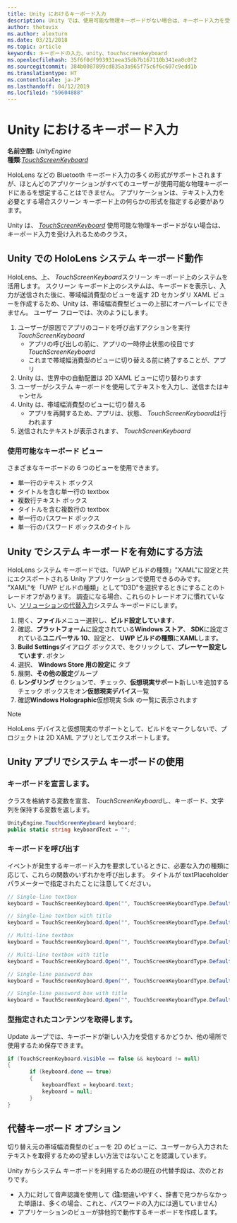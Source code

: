 ```yaml
---
title: Unity におけるキーボード入力
description: Unity では、使用可能な物理キーボードがない場合は、キーボード入力を受け入れるため TouchScreenKeyboard クラスを提供します。
author: thetuvix
ms.author: alexturn
ms.date: 03/21/2018
ms.topic: article
keywords: キーボードの入力、unity、touchscreenkeyboard
ms.openlocfilehash: 35f6f0df993931eea35db7b167110b341ea0c0f2
ms.sourcegitcommit: 384b0087899cd835a3a965f75c6f6c607c9edd1b
ms.translationtype: HT
ms.contentlocale: ja-JP
ms.lasthandoff: 04/12/2019
ms.locfileid: "59604888"
---
```

# <a name="keyboard-input-in-unity"></a>Unity におけるキーボード入力

**名前空間:**  *UnityEngine*<br>
 **種類**:*[TouchScreenKeyboard](http://docs.unity3d.com/ScriptReference/TouchScreenKeyboard.html)*

HoloLens などの Bluetooth キーボード入力の多くの形式がサポートされますが、ほとんどのアプリケーションがすべてのユーザーが使用可能な物理キーボードにあるを想定することはできません。 アプリケーションは、テキスト入力を必要とする場合スクリーン キーボード上の何らかの形式を指定する必要があります。

Unity は、 *[TouchScreenKeyboard](http://docs.unity3d.com/ScriptReference/TouchScreenKeyboard.html)* 使用可能な物理キーボードがない場合は、キーボード入力を受け入れるためのクラス。

## <a name="hololens-system-keyboard-behavior-in-unity"></a>Unity での HoloLens システム キーボード動作

HoloLens、上、 *TouchScreenKeyboard*スクリーン キーボード上のシステムを活用します。 スクリーン キーボード上のシステムは、キーボードを表示し、入力が送信された後に、帯域幅消費型のビューを返す 2D セカンダリ XAML ビューを作成するため、Unity は、帯域幅消費型ビューの上部にオーバーレイにできません。 ユーザー フローでは、次のようにします。
1. ユーザーが原因でアプリのコードを呼び出すアクションを実行*TouchScreenKeyboard*
    * アプリの呼び出しの前に、アプリの一時停止状態の役目です*TouchScreenKeyboard*
    * これまで帯域幅消費型のビューに切り替える前に終了することが、アプリ
2. Unity は、世界中の自動配置は 2D XAML ビューに切り替わります
3. ユーザーがシステム キーボードを使用してテキストを入力し、送信またはキャンセル
4. Unity は、帯域幅消費型のビューに切り替える
    * アプリを再開するため、アプリは、状態、 *TouchScreenKeyboard*は行われます
5. 送信されたテキストが表示されます、 *TouchScreenKeyboard*

### <a name="available-keyboard-views"></a>使用可能なキーボード ビュー

さまざまなキーボードの 6 つのビューを使用できます。
* 単一行のテキスト ボックス
* タイトルを含む単一行の textbox
* 複数行テキスト ボックス
* タイトルを含む複数行の textbox
* 単一行のパスワード ボックス
* 単一行のパスワード ボックスのタイトル

## <a name="how-to-enable-the-system-keyboard-in-unity"></a>Unity でシステム キーボードを有効にする方法

HoloLens システム キーボードでは、「UWP ビルドの種類」"XAML"に設定と共にエクスポートされる Unity アプリケーションで使用できるのみです。 "XAML"を「UWP ビルドの種類」として"D3D"を選択するときにすることのトレードオフがあります。 調査になる場合、これらのトレードオフに慣れていない、[ソリューションの代替入力](#alternative-keyboard-options)システム キーボードにします。
1. 開く、**ファイル**メニュー選択し、**ビルド設定しています.**
2. 確認、**プラットフォーム**に設定されている**Windows ストア**、 **SDK**に設定されている**ユニバーサル 10**、設定と、 **UWP ビルドの種類**に**XAML**します。
3. **Build Settings**ダイアログ ボックスで、をクリックして、**プレーヤー設定しています.** ボタン
4. 選択、 **Windows Store 用の設定に** タブ
5. 展開、**その他の設定**グループ
6. **レンダリング** セクションで、チェック、**仮想現実サポート**新しいを追加するチェック ボックスをオン**仮想現実デバイス**一覧
7. 確認**Windows Holographic**仮想現実 Sdk の一覧に表示されます

>[!NOTE]
>HoloLens デバイスと仮想現実のサポートとして、ビルドをマークしないで、プロジェクトは 2D XAML アプリとしてエクスポートします。

## <a name="using-the-system-keyboard-in-your-unity-app"></a>Unity アプリでシステム キーボードの使用

### <a name="declare-the-keyboard"></a>キーボードを宣言します。

クラスを格納する変数を宣言、 *TouchScreenKeyboard*し、キーボード、文字列を保持する変数を返します。

```cs
UnityEngine.TouchScreenKeyboard keyboard;
public static string keyboardText = "";
```

### <a name="invoke-the-keyboard"></a>キーボードを呼び出す

イベントが発生するキーボード入力を要求しているときに、必要な入力の種類に応じて、これらの関数のいずれかを呼び出します。 タイトルが textPlaceholder パラメーターで指定されたことに注意してください。

```cs
// Single-line textbox
keyboard = TouchScreenKeyboard.Open("", TouchScreenKeyboardType.Default, false, false, false, false);

// Single-line textbox with title
keyboard = TouchScreenKeyboard.Open("", TouchScreenKeyboardType.Default, false, false, false, false, "Single-line title");

// Multi-line textbox
keyboard = TouchScreenKeyboard.Open("", TouchScreenKeyboardType.Default, false, true, false, false);

// Multi-line textbox with title
keyboard = TouchScreenKeyboard.Open("", TouchScreenKeyboardType.Default, false, true, false, false, "Multi-line Title");

// Single-line password box
keyboard = TouchScreenKeyboard.Open("", TouchScreenKeyboardType.Default, false, false, true, false);

// Single-line password box with title
keyboard = TouchScreenKeyboard.Open("", TouchScreenKeyboardType.Default, false, false, true, false, "Secure Single-line Title");
```

### <a name="retrieve-typed-contents"></a>型指定されたコンテンツを取得します。

Update ループでは、キーボードが新しい入力を受信するかどうか、他の場所で使用するため保存できます。

```cs
if (TouchScreenKeyboard.visible == false && keyboard != null)
{
       if (keyboard.done == true)
       {
           keyboardText = keyboard.text;
           keyboard = null;
       }
}
```

## <a name="alternative-keyboard-options"></a>代替キーボード オプション

切り替え元の帯域幅消費型のビューを 2D のビューに、ユーザーから入力されたテキストを取得するための望ましい方法ではないことを認識しています。

Unity からシステム キーボードを利用するための現在の代替手段は、次のとおりです。
* 入力に対して音声認識を使用して (<b>注:</b>間違いやすく、辞書で見つからなかった単語は、多くの場合、これと、パスワードの入力には適していません)
* アプリケーションのビューが排他的で動作するキーボードを作成します。
